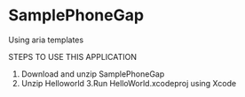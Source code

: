 SamplePhoneGap
==============

Using aria templates

STEPS TO USE THIS APPLICATION

1. Download and unzip SamplePhoneGap
2. Unzip Helloworld
3.Run HelloWorld.xcodeproj using Xcode